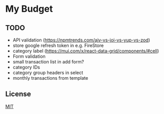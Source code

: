 # My Budget

## TODO

- API validation (https://npmtrends.com/ajv-vs-joi-vs-yup-vs-zod)
- store google refresh token in e.g. FireStore
- category label (https://mui.com/x/react-data-grid/components/#cell)
- Form validation
- small transaction list in add form?
- category IDs
- category group headers in select
- monthly transactions from template

## License

[MIT](https://choosealicense.com/licenses/mit/)
